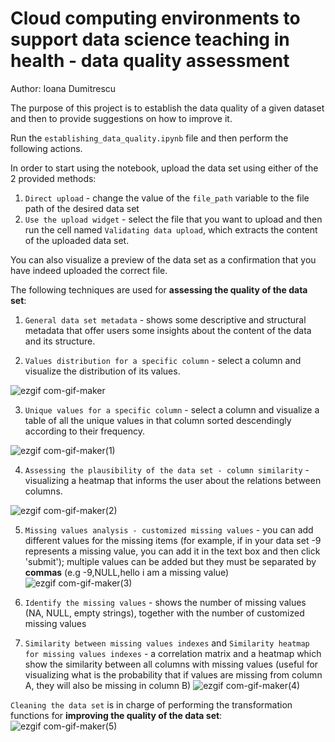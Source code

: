 # Cloud computing environments to support data science teaching in health - data quality assessment

Author: Ioana Dumitrescu

The purpose of this project is to establish the data quality of a given dataset and then to provide suggestions on how to improve it.

Run the `establishing_data_quality.ipynb` file and then perform the following actions.

In order to start using the notebook, upload the data set using either of the 2 provided methods:
1. `Direct upload` - change the value of the `file_path` variable to the file path of the desired data set
1. `Use the upload widget` - select the file that you want to upload and then run the cell named `Validating data upload`, which extracts the content of the uploaded data set.

You can also visualize a preview of the data set as a confirmation that you have indeed uploaded the correct file. 

The following techniques are used for **assessing the quality of the data set**:
1. `General data set metadata` - shows some descriptive and structural metadata that offer users some insights about the content of the data and its structure.

2. `Values distribution for a specific column` - select a column and visualize the distribution of its values.

![ezgif com-gif-maker](https://user-images.githubusercontent.com/32450978/115015418-82716d80-9eab-11eb-8c46-9a11b4e55d1c.gif)

3. `Unique values for a specific column` - select a column and visualize a table of all the unique values in that column sorted descendingly according to their frequency.

![ezgif com-gif-maker(1)](https://user-images.githubusercontent.com/32450978/115016070-805bde80-9eac-11eb-820e-2ad3851c1346.gif)

4. `Assessing the plausibility of the data set - column similarity` - visualizing a heatmap that informs the user about the relations between columns.

![ezgif com-gif-maker(2)](https://user-images.githubusercontent.com/32450978/115016793-7a1a3200-9ead-11eb-8d65-0fc3b0cd9eb7.gif)

5. `Missing values analysis - customized missing values` - you can add different values for the missing items (for example, if in your data set -9 represents a missing value, you can add it in the text box and then click 'submit'); multiple values can be added but they must be separated by **commas** (e.g -9,NULL,hello i am a missing value)
![ezgif com-gif-maker(3)](https://user-images.githubusercontent.com/32450978/115017345-51466c80-9eae-11eb-8fa1-d4900df0b299.gif)

6. `Identify the missing values` - shows the number of missing values (NA, NULL, empty strings), together with the number of customized missing values
7. `Similarity between missing values indexes` and `Similarity heatmap for missing values indexes` - a correlation matrix and a heatmap which show the similarity between all columns with missing values (useful for visualizing what is the probability that if values are missing from column A, they will also be missing in column B)
![ezgif com-gif-maker(4)](https://user-images.githubusercontent.com/32450978/115018095-58ba4580-9eaf-11eb-8076-65cd76c8d89d.gif)


`Cleaning the data set` is in charge of performing the transformation functions for **improving the quality of the data set**:
![ezgif com-gif-maker(5)](https://user-images.githubusercontent.com/32450978/115018902-59071080-9eb0-11eb-8acd-4f19e9932ef8.gif)
